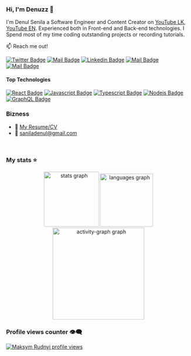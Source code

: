 ### Hi, I'm Denuzz 👋

I'm Denul Senila a Software Engineer and Content Creator on [YouTube LK](https://www.youtube.com/@DENUZZ), [YouTube EN](https://youtube.com/@DENUZZ). Experienced both in Front-end and Back-end technologies. I Spend most of my time coding outstanding projects or recording tutorials.

:mailbox: Reach me out!

[![Twitter Badge](https://img.shields.io/badge/-@DENUZZ-1ca0f1?style=flat&labelColor=1ca0f1&logo=twitter&logoColor=white&link=https://twitter.com/DENUZZ)](https://twitter.com/DENUZZ) 
[![Mail Badge](https://img.shields.io/badge/-DENUZZ-e74c3c?style=flat&labelColor=e74c3c&logo=youtube&logoColor=white)](https://youtube.com/@DENUZZ?si=rYeYSkEaREqugOCt) 
[![Linkedin Badge](https://img.shields.io/badge/-DENUL-0e76a8?style=flat&labelColor=0e76a8&logo=linkedin&logoColor=white)](https://www.linkedin.com/in/DENUZZ/) 
[![Mail Badge](https://img.shields.io/badge/-777.denuzz-e84393?style=flat&labelColor=e84393&logo=instagram&logoColor=white)](https://www.instagram.com/DENUZZ/) 
[![Mail Badge](https://img.shields.io/badge/-DENUZZ-c0392b?style=flat&labelColor=c0392b&logo=gmail&logoColor=white)](mailto:saniladenul@gmail.com)

#### Top Technologies

[![React Badge](https://img.shields.io/badge/-React-61DBFB?style=for-the-badge&labelColor=black&logo=react&logoColor=61DBFB)](#) [![Javascript Badge](https://img.shields.io/badge/-Javascript-F0DB4F?style=for-the-badge&labelColor=black&logo=javascript&logoColor=F0DB4F)](#) [![Typescript Badge](https://img.shields.io/badge/-Typescript-007acc?style=for-the-badge&labelColor=black&logo=typescript&logoColor=007acc)](#) [![Nodejs Badge](https://img.shields.io/badge/-Nodejs-3C873A?style=for-the-badge&labelColor=black&logo=node.js&logoColor=3C873A)](#) [![GraphQL Badge](https://img.shields.io/badge/-GraphQl-e535ab?style=for-the-badge&labelColor=black&logo=node.js&logoColor=e535ab)](#)

<!--### Tutorials

[<img align="left" alt="React" width="26px" src="https://raw.githubusercontent.com/github/explore/80688e429a7d4ef2fca1e82350fe8e3517d3494d/topics/react/react.png" />][reactplaylist]
<img align="left" alt="JavaScript" width="26px" src="https://raw.githubusercontent.com/github/explore/80688e429a7d4ef2fca1e82350fe8e3517d3494d/topics/javascript/javascript.png" />
[<img align="left" alt="GraphQL" width="26px" src="https://raw.githubusercontent.com/github/explore/80688e429a7d4ef2fca1e82350fe8e3517d3494d/topics/graphql/graphql.png" />][graphqllist] -->
<!--br/-->

### Bizness
- :paperclip: [My Resume/CV](https://drive.xyz)
- :email: saniladenul@gmail.com

<br/>

### My stats ⭐

<div align="center">
  <img src="https://github-readme-stats.vercel.app/api?username=DENUZZ&hide_title=false&hide_rank=false&show_icons=true&include_all_commits=true&count_private=true&disable_animations=false&theme=radical&locale=en&hide_border=false&order=1" height="150" alt="stats graph"  />
  <img src="https://github-readme-stats.vercel.app/api/top-langs?username=DENUZZ&locale=en&hide_title=false&layout=compact&card_width=320&langs_count=5&theme=radical&hide_border=false&order=2" height="145" alt="languages graph"  />
  <img src="https://github-readme-activity-graph.vercel.app/graph?username=DENUZZ&radius=15&theme=github-dark&area=true&order=5&hide_border=true&hide_title=false" height="250" alt="activity-graph graph"  />
</div>

###
### Profile views counter 👁️‍🗨️
[![Maksym Rudnyi profile views](https://u8views.com/api/v1/github/profiles/7869344/views/day-week-month-total-count.svg)](https://u8views.com/github/DENUZZ)


[reactplaylist]:https://youtube.com/playlist?list=PLlYbsPJVZjBygXalKUVKkvFyHQ1NifIiW&si=pj2Rfx3ztZjb_c1P
[graphqllist]: https://youtube.com/playlist?list=PLlYbsPJVZjByzzOLWl2n15n0uQ7m8loEh&si=0NXO3LQENlDOOqdK


